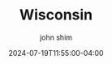 ---
date: 2024-07-19T11:55:00-04:00
title: "Wisconsin"
ab: "WI"
seo_title: "Contact Wisconsin  Governors And Senators"
description: Contact Wisconsin Senators
author: john shim
url: /states/wisconsin/
flag: seal.png
weight: 1
layout: states


---